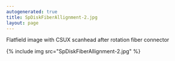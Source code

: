 ```yaml
---
autogenerated: true
title: SpDiskFiberAllignment-2.jpg
layout: page
---
```


Flatfield image with CSUX scanhead after rotation fiber connector

{% include img src="SpDiskFiberAllignment-2.jpg" %}

